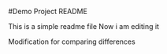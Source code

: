 #Demo Project README

This is a simple readme file
Now i am editing it

Modification for comparing differences

